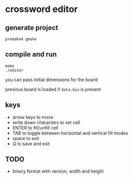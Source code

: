 # crossword editor

## generate project

    premake4 gmake

## compile and run

    make
    ./editor

you can pass initial dimensions for the board

previous board is loaded if `data.bin` is present

## keys

- arrow keys to move
- write down characters to set cell
- ENTER to fill/unfill cell
- TAB to toggle between horizontal and vertical fill modes
- space to exit
- Q to save and exit

## TODO

- binary format with version, width and height
